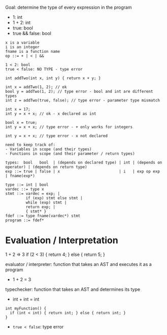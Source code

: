 Goal: determine the type of every expression in the program
- 1: int
- 1 + 2: int
- true: bool
- true && false: bool

```
x is a variable
i is an integer
fname is a function name
op ::= + | < | &&

1 < 2: bool
true < false: NO TYPE - type error

int addTwo(int x, int y) { return x + y; }

int x = addTwo(1, 2); // ok
bool y = addTwo(1, 2); // type error - bool and int are different types
int z = addTwo(true, false); // type error - parameter type mismatch

int x = 17;
int y = x + x; // ok - x declared as int

bool x = true;
int y = x + x; // type error - + only works for integers

int y = x + x; // type error - x not declared

need to keep track of:
- Variables in scope (and their types)
- Functions in scope (and their parameter / return types)

types:  bool   bool  | (depends on declared type) | int | (depends on operator) | (depends on return type)
exp ::= true | false | x                          | i   | exp op exp            | fname(exp*)

type ::= int | bool
vardec ::= type x
stmt ::= vardec = exp; |
         if (exp) stmt else stmt |
         while (exp) stmt |
         return exp; |
         { stmt* }
fdef ::= type fname(vardec*) stmt
program ::= fdef*
```

# Evaluation / Interpretation
1 + 2 => 3
if (2 < 3) { return 4; } else { return 5; }

evaluator / interpreter: function that takes an AST and executes it as a program
- 1 + 2 = 3

typechecker: function that takes an AST and determines its type
- int + int = int

```
int myFunction() {
  if (int < int) { return int; } else { return int; }
}
```

- `true < false`: type error
